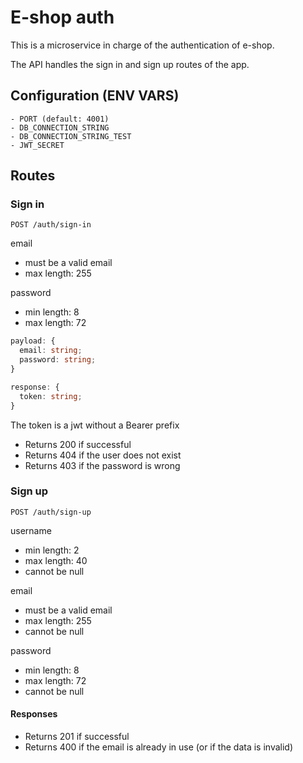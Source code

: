 # E-shop auth

This is a microservice in charge of the authentication of e-shop.

The API handles the sign in and sign up routes of the app.

## Configuration (ENV VARS)

    - PORT (default: 4001)
    - DB_CONNECTION_STRING
    - DB_CONNECTION_STRING_TEST
    - JWT_SECRET

## Routes

### Sign in

```
POST /auth/sign-in
```

email

- must be a valid email
- max length: 255

password

- min length: 8
- max length: 72

```typescript
payload: {
  email: string;
  password: string;
}

response: {
  token: string;
}
```

The token is a jwt without a Bearer prefix

- Returns 200 if successful
- Returns 404 if the user does not exist
- Returns 403 if the password is wrong

### Sign up

```
POST /auth/sign-up
```

username

- min length: 2
- max length: 40
- cannot be null

email

- must be a valid email
- max length: 255
- cannot be null

password

- min length: 8
- max length: 72
- cannot be null

#### Responses

- Returns 201 if successful
- Returns 400 if the email is already in use (or if the data is invalid)

